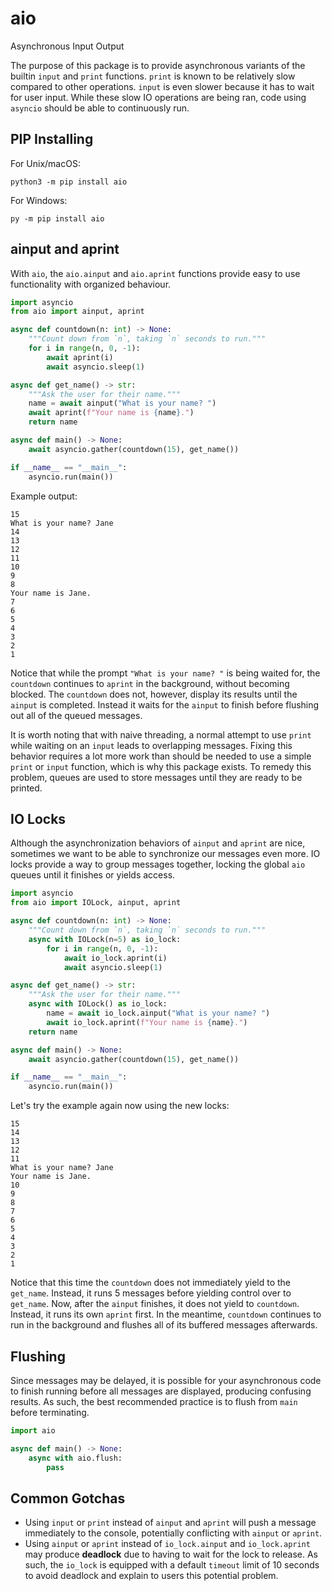 # aio
 Asynchronous Input Output

The purpose of this package is to provide asynchronous variants of the builtin `input` and `print` functions. `print` is known to be relatively slow compared to other operations. `input` is even slower because it has to wait for user input. While these slow IO operations are being ran, code using `asyncio` should be able to continuously run.

PIP Installing
---------------

For Unix/macOS:
```
python3 -m pip install aio
```

For Windows:
```
py -m pip install aio
```

ainput and aprint
------------------

With `aio`, the `aio.ainput` and `aio.aprint` functions provide easy to use functionality with organized behaviour.

```python
import asyncio
from aio import ainput, aprint

async def countdown(n: int) -> None:
    """Count down from `n`, taking `n` seconds to run."""
    for i in range(n, 0, -1):
        await aprint(i)
        await asyncio.sleep(1)

async def get_name() -> str:
    """Ask the user for their name."""
    name = await ainput("What is your name? ")
    await aprint(f"Your name is {name}.")
    return name

async def main() -> None:
    await asyncio.gather(countdown(15), get_name())

if __name__ == "__main__":
    asyncio.run(main())
```

Example output:

```
15
What is your name? Jane
14
13
12
11
10
9
8
Your name is Jane.
7
6
5
4
3
2
1
```

Notice that while the prompt `"What is your name? "` is being waited for, the `countdown` continues to `aprint` in the background, without becoming blocked. The `countdown` does not, however, display its results until the `ainput` is completed. Instead it waits for the `ainput` to finish before flushing out all of the queued messages.

It is worth noting that with naive threading, a normal attempt to use `print` while waiting on an `input` leads to overlapping messages. Fixing this behavior requires a lot more work than should be needed to use a simple `print` or `input` function, which is why this package exists. To remedy this problem, queues are used to store messages until they are ready to be printed. 

IO Locks
---------

Although the asynchronization behaviors of `ainput` and `aprint` are nice, sometimes we want to be able to synchronize our messages even more. IO locks provide a way to group messages together, locking the global `aio` queues until it finishes or yields access.

```python
import asyncio
from aio import IOLock, ainput, aprint

async def countdown(n: int) -> None:
    """Count down from `n`, taking `n` seconds to run."""
    async with IOLock(n=5) as io_lock:
        for i in range(n, 0, -1):
            await io_lock.aprint(i)
            await asyncio.sleep(1)

async def get_name() -> str:
    """Ask the user for their name."""
    async with IOLock() as io_lock:
        name = await io_lock.ainput("What is your name? ")
        await io_lock.aprint(f"Your name is {name}.")
    return name

async def main() -> None:
    await asyncio.gather(countdown(15), get_name())

if __name__ == "__main__":
    asyncio.run(main())
```

Let's try the example again now using the new locks:

```
15
14
13
12
11
What is your name? Jane
Your name is Jane.
10
9
8
7
6
5
4
3
2
1
```

Notice that this time the `countdown` does not immediately yield to the `get_name`. Instead, it runs 5 messages before yielding control over to `get_name`. Now, after the `ainput` finishes, it does not yield to `countdown`. Instead, it runs its own `aprint` first. In the meantime, `countdown` continues to run in the background and flushes all of its buffered messages afterwards.

Flushing
---------

Since messages may be delayed, it is possible for your asynchronous code to finish running before all messages are displayed, producing confusing results. As such, the best recommended practice is to flush from `main` before terminating.

```python
import aio

async def main() -> None:
    async with aio.flush:
        pass
```

Common Gotchas
---------------

- Using `input` or `print` instead of `ainput` and `aprint` will push a message immediately to the console, potentially conflicting with `ainput` or `aprint`.
- Using `ainput` or `aprint` instead of `io_lock.ainput` and `io_lock.aprint` may produce **deadlock** due to having to wait for the lock to release. As such, the `io_lock` is equipped with a default `timeout` limit of 10 seconds to avoid deadlock and explain to users this potential problem.
